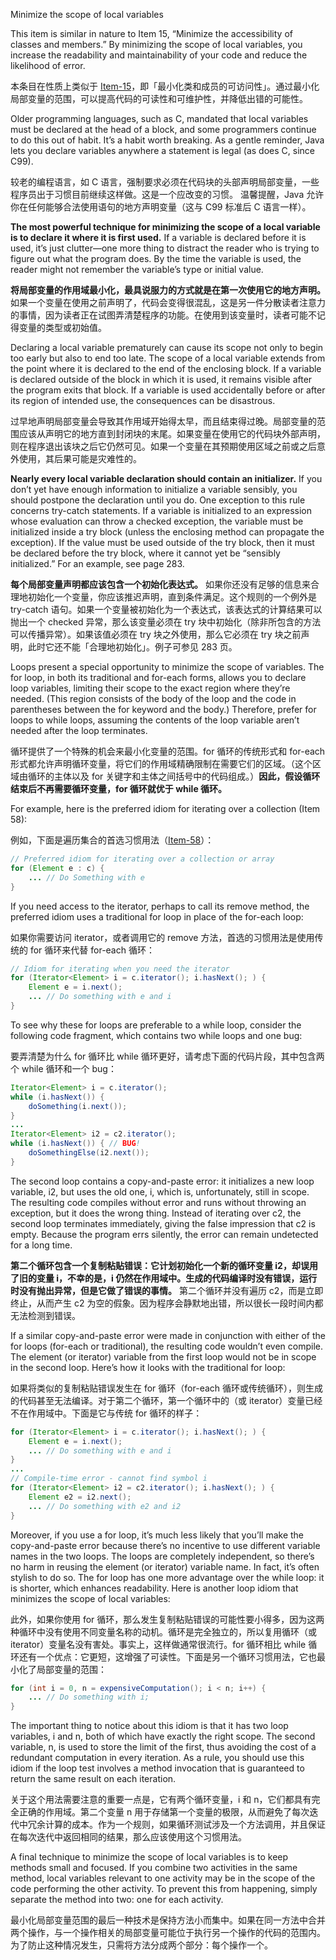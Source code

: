 Minimize the scope of local variables

This item is similar in nature to Item 15, “Minimize the accessibility of classes and members.” By minimizing the scope of local variables, you increase the readability and maintainability of your code and reduce the likelihood of error.

本条目在性质上类似于 [Item-15](/Chapter-4/Chapter-4-Item-15-Minimize-the-accessibility-of-classes-and-members.md)，即「最小化类和成员的可访问性」。通过最小化局部变量的范围，可以提高代码的可读性和可维护性，并降低出错的可能性。

Older programming languages, such as C, mandated that local variables must be declared at the head of a block, and some programmers continue to do this out of habit. It’s a habit worth breaking. As a gentle reminder, Java lets you declare variables anywhere a statement is legal (as does C, since C99).

较老的编程语言，如 C 语言，强制要求必须在代码块的头部声明局部变量，一些程序员出于习惯目前继续这样做。这是一个应改变的习惯。
温馨提醒，Java 允许你在任何能够合法使用语句的地方声明变量（这与 C99 标准后 C 语言一样）。

**The most powerful technique for minimizing the scope of a local variable is to declare it where it is first used.** If a variable is declared before it is used, it’s just clutter—one more thing to distract the reader who is trying to figure out what the program does. By the time the variable is used, the reader might not remember the variable’s type or initial value.

**将局部变量的作用域最小化，最具说服力的方式就是在第一次使用它的地方声明。** 如果一个变量在使用之前声明了，代码会变得很混乱，这是另一件分散读者注意力的事情，因为读者正在试图弄清楚程序的功能。在使用到该变量时，读者可能不记得变量的类型或初始值。

Declaring a local variable prematurely can cause its scope not only to begin too early but also to end too late. The scope of a local variable extends from the point where it is declared to the end of the enclosing block. If a variable is declared outside of the block in which it is used, it remains visible after the program exits that block. If a variable is used accidentally before or after its region of intended use, the consequences can be disastrous.

过早地声明局部变量会导致其作用域开始得太早，而且结束得过晚。局部变量的范围应该从声明它的地方直到封闭块的末尾。如果变量在使用它的代码块外部声明，则在程序退出该块之后它仍然可见。如果一个变量在其预期使用区域之前或之后意外使用，其后果可能是灾难性的。

**Nearly every local variable declaration should contain an initializer.** If you don’t yet have enough information to initialize a variable sensibly, you should postpone the declaration until you do. One exception to this rule concerns try-catch statements. If a variable is initialized to an expression whose evaluation can throw a checked exception, the variable must be initialized inside a try block (unless the enclosing method can propagate the exception). If the value must be used outside of the try block, then it must be declared before the try block, where it cannot yet be “sensibly initialized.” For an example, see page 283.

**每个局部变量声明都应该包含一个初始化表达式。** 如果你还没有足够的信息来合理地初始化一个变量，你应该推迟声明，直到条件满足。这个规则的一个例外是 try-catch 语句。如果一个变量被初始化为一个表达式，该表达式的计算结果可以抛出一个 checked 异常，那么该变量必须在 try 块中初始化（除非所包含的方法可以传播异常）。如果该值必须在 try 块之外使用，那么它必须在 try 块之前声明，此时它还不能「合理地初始化」。例子可参见 283 页。

Loops present a special opportunity to minimize the scope of variables. The for loop, in both its traditional and for-each forms, allows you to declare loop variables, limiting their scope to the exact region where they’re needed. (This region consists of the body of the loop and the code in parentheses between the for keyword and the body.) Therefore, prefer for loops to while loops, assuming the contents of the loop variable aren’t needed after the loop terminates.

循环提供了一个特殊的机会来最小化变量的范围。for 循环的传统形式和 for-each 形式都允许声明循环变量，将它们的作用域精确限制在需要它们的区域。（这个区域由循环的主体以及 for 关键字和主体之间括号中的代码组成。）**因此，假设循环结束后不再需要循环变量，for 循环就优于 while 循环。**

For example, here is the preferred idiom for iterating over a collection (Item 58):

例如，下面是遍历集合的首选习惯用法（[Item-58](/Chapter-9/Chapter-9-Item-58-Prefer-for-each-loops-to-traditional-for-loops.md)）：

```java
// Preferred idiom for iterating over a collection or array
for (Element e : c) {
    ... // Do Something with e
}
```

If you need access to the iterator, perhaps to call its remove method, the preferred idiom uses a traditional for loop in place of the for-each loop:

如果你需要访问 iterator，或者调用它的 remove 方法，首选的习惯用法是使用传统的 for 循环来代替 for-each 循环：

```java
// Idiom for iterating when you need the iterator
for (Iterator<Element> i = c.iterator(); i.hasNext(); ) {
    Element e = i.next();
    ... // Do something with e and i
}
```

To see why these for loops are preferable to a while loop, consider the following code fragment, which contains two while loops and one bug:

要弄清楚为什么 for 循环比 while 循环更好，请考虑下面的代码片段，其中包含两个 while 循环和一个 bug：

```java
Iterator<Element> i = c.iterator();
while (i.hasNext()) {
    doSomething(i.next());
}
...
Iterator<Element> i2 = c2.iterator();
while (i.hasNext()) { // BUG!
    doSomethingElse(i2.next());
}
```

The second loop contains a copy-and-paste error: it initializes a new loop variable, i2, but uses the old one, i, which is, unfortunately, still in scope. The resulting code compiles without error and runs without throwing an exception, but it does the wrong thing. Instead of iterating over c2, the second loop terminates immediately, giving the false impression that c2 is empty. Because the program errs silently, the error can remain undetected for a long time.

**第二个循环包含一个复制粘贴错误：它计划初始化一个新的循环变量 i2，却误用了旧的变量 i，不幸的是，i 仍然在作用域中。生成的代码编译时没有错误，运行时没有抛出异常，但是它做了错误的事情。** 第二个循环并没有遍历 c2，而是立即终止，从而产生 c2 为空的假象。因为程序会静默地出错，所以很长一段时间内都无法检测到错误。

If a similar copy-and-paste error were made in conjunction with either of the for loops (for-each or traditional), the resulting code wouldn’t even compile. The element (or iterator) variable from the first loop would not be in scope in the second loop. Here’s how it looks with the traditional for loop:

如果将类似的复制粘贴错误发生在 for 循环（for-each 循环或传统循环），则生成的代码甚至无法编译。对于第二个循环，第一个循环中的（或 iterator）变量已经不在作用域中。下面是它与传统 for 循环的样子：

```java
for (Iterator<Element> i = c.iterator(); i.hasNext(); ) {
	Element e = i.next();
	... // Do something with e and i
}
...
// Compile-time error - cannot find symbol i
for (Iterator<Element> i2 = c2.iterator(); i.hasNext(); ) {
	Element e2 = i2.next();
	... // Do something with e2 and i2
}
```

Moreover, if you use a for loop, it’s much less likely that you’ll make the copy-and-paste error because there’s no incentive to use different variable names in the two loops. The loops are completely independent, so there’s no harm in reusing the element (or iterator) variable name. In fact, it’s often stylish to do so. The for loop has one more advantage over the while loop: it is shorter, which enhances readability. Here is another loop idiom that minimizes the scope of local variables:

此外，如果你使用 for 循环，那么发生复制粘贴错误的可能性要小得多，因为这两种循环中没有使用不同变量名称的动机。循环是完全独立的，所以复用循环（或 iterator）变量名没有害处。事实上，这样做通常很流行。for 循环相比 while 循环还有一个优点：它更短，这增强了可读性。下面是另一个循环习惯用法，它也最小化了局部变量的范围：

```java
for (int i = 0, n = expensiveComputation(); i < n; i++) {
    ... // Do something with i;
}
```

The important thing to notice about this idiom is that it has two loop variables, i and n, both of which have exactly the right scope. The second variable, n, is used to store the limit of the first, thus avoiding the cost of a redundant computation in every iteration. As a rule, you should use this idiom if the loop test involves a method invocation that is guaranteed to return the same result on each iteration.

关于这个用法需要注意的重要一点是，它有两个循环变量，i 和 n，它们都具有完全正确的作用域。第二个变量 n 用于存储第一个变量的极限，从而避免了每次迭代中冗余计算的成本。作为一个规则，如果循环测试涉及一个方法调用，并且保证在每次迭代中返回相同的结果，那么应该使用这个习惯用法。

A final technique to minimize the scope of local variables is to keep methods small and focused. If you combine two activities in the same method, local variables relevant to one activity may be in the scope of the code performing the other activity. To prevent this from happening, simply separate the method into two: one for each activity.

最小化局部变量范围的最后一种技术是保持方法小而集中。如果在同一方法中合并两个操作，与一个操作相关的局部变量可能位于执行另一个操作的代码的范围内。为了防止这种情况发生，只需将方法分成两个部分：每个操作一个。

